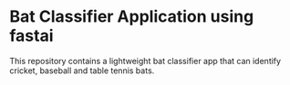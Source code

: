 # Bat Classifier Application using fastai
This repository contains a lightweight bat classifier app that can identify cricket, baseball and table tennis bats.
